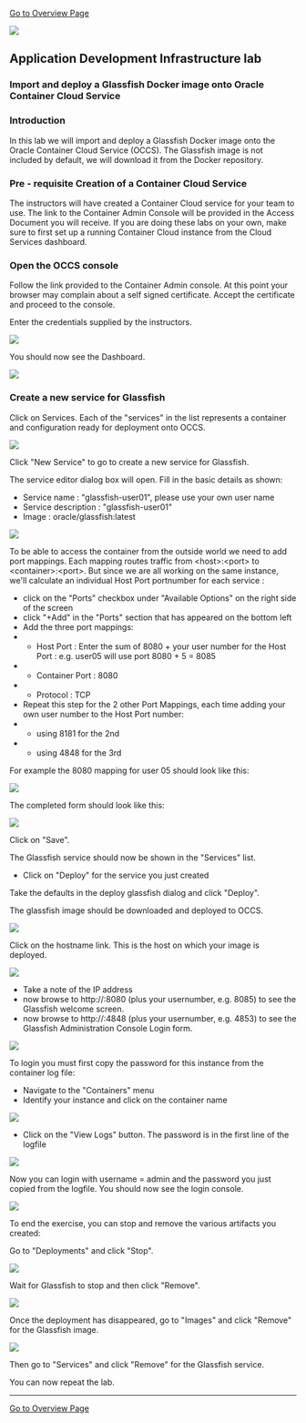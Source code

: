
[Go to Overview Page](../AppDevInfra.md)

![](../../common/images/customer.logo2.png)
## Application Development Infrastructure lab ##
### Import and deploy a Glassfish Docker image onto Oracle Container Cloud Service ###

### Introduction ###
In this lab we will import and deploy a Glassfish Docker image onto the Oracle Container Cloud Service (OCCS).  The Glassfish image is not included by default, we will download it from the Docker repository.

### Pre - requisite Creation of a Container Cloud Service ###
The instructors will have created a Container Cloud service for your team to use.  The link to the Container Admin Console will be provided in the Access Document you will receive.  If you are doing these labs on your own, make sure to first set up a running Container Cloud instance from the Cloud Services dashboard.

### Open the OCCS console ###
Follow the link provided to the Container Admin console.  At this point your browser may complain about a self signed certificate.  Accept the certificate and proceed to the console.

Enter the credentials supplied by the instructors.

![](images/admin-login.png)

You should now see the Dashboard.

![](images/dashboard.png)

### Create a new service for Glassfish

Click on Services.  Each of the "services" in the list represents a container and configuration ready for deployment onto OCCS.

![](images/services-page-3.png)

Click "New Service" to go to create a new service for Glassfish.

The service editor dialog box will open.  Fill in the basic details as shown:
- Service name : "glassfish-user01", please use your own user name
- Service description : "glassfish-user01" 
- Image : oracle/glassfish:latest

![](images/service-editor.png)

To be able to access the container from the outside world we need to add port mappings.
Each mapping routes traffic from \<host>:\<port> to \<container>:\<port>. But since we are all working on the same instance, we'll calculate an individual Host Port portnumber for each service :

- click on the "Ports" checkbox under "Available Options" on the right side of the screen
- click "+Add" in the "Ports" section that has appeared on the bottom left
- Add the three port mappings:
- - Host Port : Enter the sum of 8080 + your user number for the Host Port : e.g. user05 will use port 8080 + 5 = 8085
- - Container Port : 8080
- - Protocol : TCP
- Repeat this step for the 2 other Port Mappings, each time adding your own user number to the Host Port number:
- - using 8181 for the 2nd
- - using 4848 for the 3rd

For example the 8080 mapping for user 05 should look like this:

![](images/port-mappings.png)

The completed form should look like this:

![](images/service-editor-complete.png)

Click on "Save".

The Glassfish service should now be shown in the "Services" list.  
- Click on "Deploy" for the service you just created

Take the defaults in the deploy glassfish dialog and click "Deploy".

The glassfish image should be downloaded and deployed to OCCS.

![](images/glassfish-deployed.png)

Click on the hostname link.  This is the host on which your image is deployed.

![](images/host-with-glassfish.png)

- Take a note of the IP address
- now browse to http://<host-ip-address>:8080 (plus your usernumber, e.g. 8085) to see the Glassfish welcome screen.
- now browse to http://<host-ip-address>:4848 (plus your usernumber, e.g. 4853) to see the Glassfish Administration Console Login form.

![](images/glassfish-console-login.png)

To login you must first copy the password for this instance from the container log file:
- Navigate to the "Containers" menu
- Identify your instance and click on the container name

![](images/Containers.PNG)

- Click on the "View Logs" button.  The password is in the first line of the logfile

![](images/LogFile.PNG)

Now you can login with username = admin and the password you just copied from the logfile.  You should now see the login console.

![](images/glassfish-console.png)

To end the exercise, you can stop and remove the various artifacts you created: 

Go to "Deployments" and click "Stop".

![](images/glassfish-stop-deployment.png)

Wait for Glassfish to stop and then click "Remove".

![](images/glassfish-remove-deployment.png)

Once the deployment has disappeared, go to "Images" and click "Remove" for the Glassfish image.

![](images/glassfish-remove-image.png)

Then go to "Services" and click "Remove" for the Glassfish service.

You can now repeat the lab.

---
[Go to Overview Page](../AppDevInfra.md)
